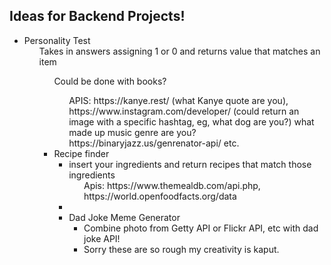 ## Ideas for Backend Projects!

<ul>
<li>Personality Test 
    <ul>Takes in answers assigning 1 or 0 and returns value that matches an item
    <ul>Could be done with books?
    <ul>APIS: https://kanye.rest/ (what Kanye quote are you), https://www.instagram.com/developer/ (could return an image with a specific hashtag, eg, what dog are you?) what made up music genre are you? https://binaryjazz.us/genrenator-api/ etc.
    </ul>
<li>Recipe finder
    <ul>
    <li>insert your ingredients and return recipes that match those ingredients
    <ul>Apis: https://www.themealdb.com/api.php, https://world.openfoodfacts.org/data
    </ul>
<li>
<li>Dad Joke Meme Generator
    <ul>
    <li>Combine photo from Getty API or Flickr API, etc with dad joke API! 
    <li>Sorry these are so rough my creativity is kaput.